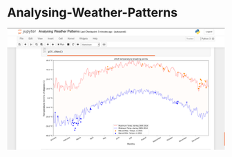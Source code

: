 # Analysing-Weather-Patterns
![plot](https://github.com/shubagr/Analysing-Weather-Patterns/blob/master/Screenshot%20from%202020-05-05%2021-15-47.png)
